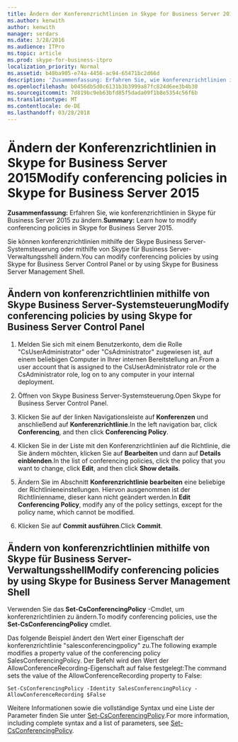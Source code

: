 ```yaml
---
title: Ändern der Konferenzrichtlinien in Skype for Business Server 2015
ms.author: kenwith
author: kenwith
manager: serdars
ms.date: 3/28/2016
ms.audience: ITPro
ms.topic: article
ms.prod: skype-for-business-itpro
localization_priority: Normal
ms.assetid: b40ba905-e74a-4456-ac94-65471bc2d66d
description: 'Zusammenfassung: Erfahren Sie, wie konferenzrichtlinien in Skype für Business Server 2015 zu ändern.'
ms.openlocfilehash: b0456db5d0c6131b3b3999a87fc824d6ee3b4b30
ms.sourcegitcommit: 7d819bc9eb63bfd85f5dada09f1b8e5354c56f6b
ms.translationtype: MT
ms.contentlocale: de-DE
ms.lasthandoff: 03/28/2018
---
```

# <a name="modify-conferencing-policies-in-skype-for-business-server-2015"></a><span data-ttu-id="3b7b8-103">Ändern der Konferenzrichtlinien in Skype for Business Server 2015</span><span class="sxs-lookup"><span data-stu-id="3b7b8-103">Modify conferencing policies in Skype for Business Server 2015</span></span>
 
<span data-ttu-id="3b7b8-104">**Zusammenfassung:** Erfahren Sie, wie konferenzrichtlinien in Skype für Business Server 2015 zu ändern.</span><span class="sxs-lookup"><span data-stu-id="3b7b8-104">**Summary:** Learn how to modify conferencing policies in Skype for Business Server 2015.</span></span>
  
<span data-ttu-id="3b7b8-105">Sie können konferenzrichtlinien mithilfe der Skype Business Server-Systemsteuerung oder mithilfe von Skype für Business Server-Verwaltungsshell ändern.</span><span class="sxs-lookup"><span data-stu-id="3b7b8-105">You can modify conferencing policies by using Skype for Business Server Control Panel or by using Skype for Business Server Management Shell.</span></span>
  
## <a name="modify-conferencing-policies-by-using-skype-for-business-server-control-panel"></a><span data-ttu-id="3b7b8-106">Ändern von konferenzrichtlinien mithilfe von Skype Business Server-Systemsteuerung</span><span class="sxs-lookup"><span data-stu-id="3b7b8-106">Modify conferencing policies by using Skype for Business Server Control Panel</span></span>

1. <span data-ttu-id="3b7b8-107">Melden Sie sich mit einem Benutzerkonto, dem die Rolle "CsUserAdministrator" oder "CsAdministrator" zugewiesen ist, auf einem beliebigen Computer in Ihrer internen Bereitstellung an.</span><span class="sxs-lookup"><span data-stu-id="3b7b8-107">From a user account that is assigned to the CsUserAdministrator role or the CsAdministrator role, log on to any computer in your internal deployment.</span></span>
    
2.  <span data-ttu-id="3b7b8-108">Öffnen von Skype Business Server-Systemsteuerung.</span><span class="sxs-lookup"><span data-stu-id="3b7b8-108">Open Skype for Business Server Control Panel.</span></span>
    
3. <span data-ttu-id="3b7b8-109">Klicken Sie auf der linken Navigationsleiste auf **Konferenzen** und anschließend auf **Konferenzrichtlinie**.</span><span class="sxs-lookup"><span data-stu-id="3b7b8-109">In the left navigation bar, click **Conferencing**, and then click **Conferencing Policy**.</span></span>
    
4. <span data-ttu-id="3b7b8-110">Klicken Sie in der Liste mit den Konferenzrichtlinien auf die Richtlinie, die Sie ändern möchten, klicken Sie auf **Bearbeiten** und dann auf **Details einblenden**.</span><span class="sxs-lookup"><span data-stu-id="3b7b8-110">In the list of conferencing policies, click the policy that you want to change, click **Edit**, and then click **Show details**.</span></span>
    
5. <span data-ttu-id="3b7b8-111">Ändern Sie im Abschnitt **Konferenzrichtlinie bearbeiten** eine beliebige der Richtlinieneinstellungen. Hiervon ausgenommen ist der Richtlinienname, dieser kann nicht geändert werden.</span><span class="sxs-lookup"><span data-stu-id="3b7b8-111">In **Edit Conferencing Policy**, modify any of the policy settings, except for the policy name, which cannot be modified.</span></span>
    
6. <span data-ttu-id="3b7b8-112">Klicken Sie auf **Commit ausführen**.</span><span class="sxs-lookup"><span data-stu-id="3b7b8-112">Click **Commit**.</span></span>
    
## <a name="modify-conferencing-policies-by-using-skype-for-business-server-management-shell"></a><span data-ttu-id="3b7b8-113">Ändern von konferenzrichtlinien mithilfe von Skype für Business Server-Verwaltungsshell</span><span class="sxs-lookup"><span data-stu-id="3b7b8-113">Modify conferencing policies by using Skype for Business Server Management Shell</span></span>

<span data-ttu-id="3b7b8-114">Verwenden Sie das **Set-CsConferencingPolicy** -Cmdlet, um konferenzrichtlinien zu ändern.</span><span class="sxs-lookup"><span data-stu-id="3b7b8-114">To modify conferencing policies, use the **Set-CsConferencingPolicy** cmdlet.</span></span>
  
<span data-ttu-id="3b7b8-115">Das folgende Beispiel ändert den Wert einer Eigenschaft der konferenzrichtlinie "salesconferencingpolicy" zu.</span><span class="sxs-lookup"><span data-stu-id="3b7b8-115">The following example modifies a property value of the conferencing policy SalesConferencingPolicy.</span></span> <span data-ttu-id="3b7b8-116">Der Befehl wird den Wert der AllowConferenceRecording-Eigenschaft auf false festgelegt:</span><span class="sxs-lookup"><span data-stu-id="3b7b8-116">The command sets the value of the AllowConferenceRecording property to False:</span></span>
  
```
Set-CsConferencingPolicy -Identity SalesConferencingPolicy -AllowConferenceRecording $False
```

<span data-ttu-id="3b7b8-117">Weitere Informationen sowie die vollständige Syntax und eine Liste der Parameter finden Sie unter [Set-CsConferencingPolicy](https://docs.microsoft.com/powershell/module/skype/set-csconferencingpolicy?view=skype-ps).</span><span class="sxs-lookup"><span data-stu-id="3b7b8-117">For more information, including complete syntax and a list of parameters, see [Set-CsConferencingPolicy](https://docs.microsoft.com/powershell/module/skype/set-csconferencingpolicy?view=skype-ps).</span></span>
  

